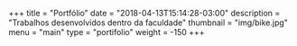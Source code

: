 +++
title = "Portfólio"
date = "2018-04-13T15:14:28-03:00"
description = "Trabalhos desenvolvidos dentro da faculdade"
thumbnail = "img/bike.jpg"
menu = "main"
type = "portifolio"
weight = -150
+++
